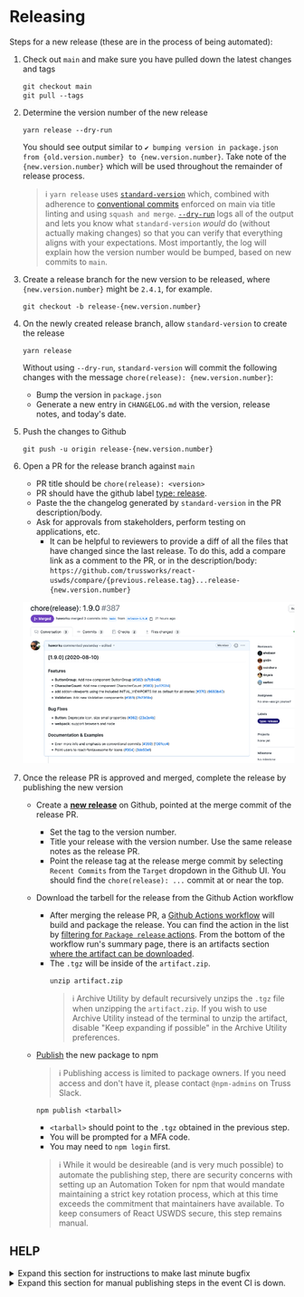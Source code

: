 # Releasing

Steps for a new release (these are in the process of being automated):

1. Check out `main` and make sure you have pulled down the latest changes and tags
   
   ```
   git checkout main
   git pull --tags
   ```

2. Determine the version number of the new release
   
   ```
   yarn release --dry-run
   ```
   You should see output similar to `✔ bumping version in package.json from {old.version.number} to {new.version.number}`. Take note of the `{new.version.number}` which will be used throughout the remainder of release process.
   
   > :information_source: `yarn release` uses [`standard-version`](https://github.com/conventional-changelog/standard-version) which, combined with adherence to [conventional commits](https://www.conventionalcommits.org/) enforced on main via title linting and using `squash and merge`.
   [`--dry-run`](https://github.com/conventional-changelog/standard-version#dry-run-mode) logs all of the output and lets you know what `standard-version` *would* do (without actually making changes) so that you can verify that everything aligns with your expectations. 
   Most importantly, the log will explain how the version number would be bumped, based on new commits to `main`. 

3. Create a release branch for the new version to be released, where `{new.version.number}` might be `2.4.1`, for example.
   
   ```
   git checkout -b release-{new.version.number} 
   ```

4. On the newly created release branch, allow `standard-version` to create the release
   
   ```
   yarn release
   ```
   
   Without using `--dry-run`, `standard-version` will commit the following changes with the message `chore(release): {new.version.number}`:
   - Bump the version in `package.json`
   - Generate a new entry in `CHANGELOG.md` with the version, release notes, and today's date.

5. Push the changes to Github
   
   ```
   git push -u origin release-{new.version.number}
   ```

6. Open a PR for the release branch against `main`

   - PR title should be `chore(release): <version>`
   - PR should have the github label [type: release](https://github.com/trussworks/react-uswds/issues?q=label%3A%22type%3A+release%22+).
   - Paste the the changelog generated by `standard-version` in the PR description/body.
   - Ask for approvals from stakeholders, perform testing on applications, etc.
      - It can be helpful to reviewers to provide a diff of all the files that have changed since the last release. To do this, add a compare link as a comment to the PR, or in the description/body:
      `https://github.com/trussworks/react-uswds/compare/{previous.release.tag}...release-{new.version.number}`

   ![image](./release_PR.png)

7. Once the release PR is approved and merged, complete the release by publishing the new version

   -  Create a [**new release**](https://github.com/trussworks/react-uswds/releases/new) on Github, pointed at the merge commit of the release PR.
      - Set the tag to the version number.  
      - Title your release with the version number. Use the same release notes as the release PR.
      - Point the release tag at the release merge commit by selecting `Recent Commits` from the `Target` dropdown in the Github UI. You should find the `chore(release): ...` commit at or near the top.
   - Download the tarbell for the release from the Github Action workflow
      - After merging the release PR, a [Github Actions workflow](../.github/workflows/package-release.yml) will build and package the release. You can find the action in the list by [filtering for `Package release` actions](https://github.com/trussworks/react-uswds/actions/workflows/package-release.yml). From the bottom of the workflow run's summary page, there is an artifacts section [where the artifact can be downloaded](https://github.com/actions/upload-artifact#where-does-the-upload-go).
      - The `.tgz` will be inside of the `artifact.zip`.
        ```
        unzip artifact.zip
        ```
         > :information_source: Archive Utility by default recursively unzips the `.tgz` file when unzipping the `artifact.zip`. If you wish to use Archive Utility instead of the terminal to unzip the artifact, disable "Keep expanding if possible" in the Archive Utility preferences.
   
   - [Publish](https://docs.npmjs.com/cli/v6/commands/npm-publish) the new package to npm
     > :information_source: Publishing access is limited to package owners. If you need access and don't have it, please contact `@npm-admins` on Truss Slack.
     ```
     npm publish <tarball>
     ```
     
     
     - `<tarball>` should point to the `.tgz` obtained in the previous step.
     - You will be prompted for a MFA code.
     - You may need to `npm login` first.

     > :information_source: While it would be desireable (and is very much possible) to automate the publishing step, there are security concerns with setting up an Automation Token for npm that would mandate maintaining a strict key rotation process, which at this time exceeds the commitment that maintainers have available. To keep consumers of React USWDS secure, this step remains manual.
  
## HELP  
 <details>
       <summary>Expand this section for instructions to make last minute bugfix</summary>
  <ul> 
  <li>For small bugfix, add commits on top of the existing release PR. Squash and merge the PR as usual.</li>
   
   <li>For significant bugfix you will need to redo the release process locally and redo your PR. Reset your local release branch, add bugfix commits (use conventional commits syntax). Rerun `yarn release`. The release chore commit should be the last commit on the branch. This way, the fix will be included in the changelog as a distinct commit. <i>Rebase and merge the PR </i>in this special case, so that the bugfix is maintained in the commit history.</li>
</ul>
</details>

 <details>
   <summary>Expand this section for manual publishing steps in the event CI is down.</summary>
     
   - **Ensure your working tree is clean** - Make sure there are no changes to your working directory and that no files are staged for commit. Be sure to remove any untracked files from your working directory as well.
   - **Fetch latest tag list**  - `git fetch --all --tags`
   - **Checkout the new release tag** - `git checkout 1.1.0` (replacing `1.1.0` with your tag)
   - **Rebuild app from scratch** - remove `node_modules` and run `yarn`, `yarn build`. If any errors occur, stop here.
   - **Publish the new package to npm** - `npm publish`.
 </details>
